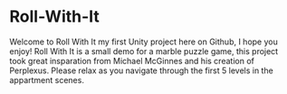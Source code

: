 # Roll-With-It
Welcome to Roll With It my first Unity project here on Github, I hope you enjoy!
Roll With It is a small demo for a marble puzzle game, this project took great insparation from Michael McGinnes and his creation of Perplexus.
Please relax as you navigate through the first 5 levels in the appartment scenes. 
